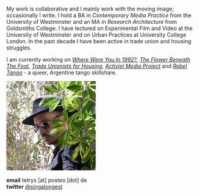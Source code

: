 My work is collaborative and I mainly work with the moving image; occasionally I write. I hold a BA in _Contemporary Media Practice_ from the University of Westminster and an MA in _Research Architecture_ from Goldsmiths College. I have lectured on Experimental Film and Video at the University of Westminster and on Urban Practices at University College London. In the past decade I have been active in trade union and housing struggles. 

I am currently working on _[Where Were You In 1992?](http://1992.maydayrooms.org/), [The Flower Beneath The Foot](https://theflowerbeneaththefoot.com/), [Trade Unionists for Housing](https://twitter.com/tuforhousing), [Activist Media Project](https://amp.0x2620.org/)_ and _[Rebel Tango](http://thefieldnx.com/calendar/)_ - a queer, Argentine tango skillshare.
  
![](/images/rn.JPG) 

**email** tetrys [at] posteo [dot] de  
**twitter** [@singalongest](https://twitter.com/singalongest) 




     
      
       
        
         
         
